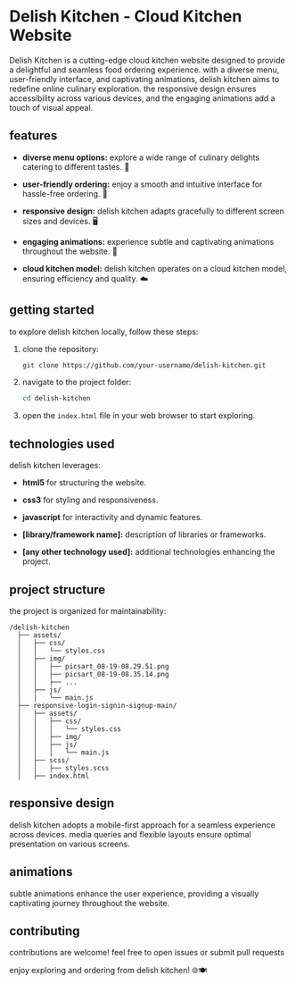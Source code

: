 # Delish Kitchen - Cloud Kitchen Website

Delish Kitchen is a cutting-edge cloud kitchen website designed to provide a delightful and seamless food ordering experience. with a diverse menu, user-friendly interface, and captivating animations, delish kitchen aims to redefine online culinary exploration. the responsive design ensures accessibility across various devices, and the engaging animations add a touch of visual appeal.

## features

- **diverse menu options:** explore a wide range of culinary delights catering to different tastes. 🍔
  
- **user-friendly ordering:** enjoy a smooth and intuitive interface for hassle-free ordering. 📱

- **responsive design:** delish kitchen adapts gracefully to different screen sizes and devices. 🖥️

- **engaging animations:** experience subtle and captivating animations throughout the website. 🎨

- **cloud kitchen model:** delish kitchen operates on a cloud kitchen model, ensuring efficiency and quality. ☁️

## getting started

to explore delish kitchen locally, follow these steps:

1. clone the repository:
   ```bash
   git clone https://github.com/your-username/delish-kitchen.git
   ```

2. navigate to the project folder:
   ```bash
   cd delish-kitchen
   ```

3. open the `index.html` file in your web browser to start exploring.

## technologies used

delish kitchen leverages:

- **html5** for structuring the website.
  
- **css3** for styling and responsiveness.

- **javascript** for interactivity and dynamic features.

- **[library/framework name]:** description of libraries or frameworks.

- **[any other technology used]:** additional technologies enhancing the project.

## project structure

the project is organized for maintainability:

```plaintext
/delish-kitchen
  ├── assets/
  │   ├── css/
  │   │   └── styles.css
  │   ├── img/
  │   │   ├── picsart_08-19-08.29.51.png
  │   │   ├── picsart_08-19-08.35.14.png
  │   │   ├── ...
  │   ├── js/
  │   │   └── main.js
  ├── responsive-login-signin-signup-main/
  │   ├── assets/
  │   │   ├── css/
  │   │   │   └── styles.css
  │   │   ├── img/
  │   │   ├── js/
  │   │   │   └── main.js
  │   ├── scss/
  │   │   ├── styles.scss
  │   ├── index.html
```

## responsive design

delish kitchen adopts a mobile-first approach for a seamless experience across devices. media queries and flexible layouts ensure optimal presentation on various screens.

## animations

subtle animations enhance the user experience, providing a visually captivating journey throughout the website.

## contributing

contributions are welcome! feel free to open issues or submit pull requests 


enjoy exploring and ordering from delish kitchen! 🌐🍽️
